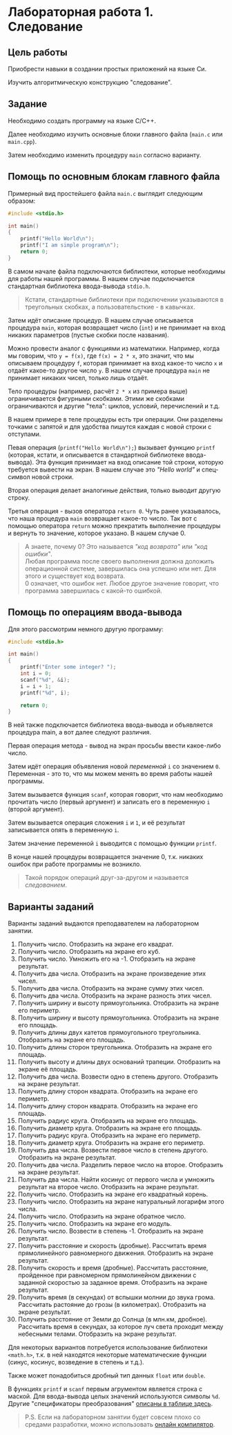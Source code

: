# Лабораторная работа 1. Следование

## Цель работы

Приобрести навыки в создании простых приложений на языке Си.

Изучить алгоритмическую конструкцию "следование".

## Задание

Необходимо создать программу на языке C/C++.

Далее необходимо изучить основные блоки главного файла (`main.c` или `main.cpp`).

Затем необходимо изменить процедуру `main` согласно варианту.

## Помощь по основным блокам главного файла

Примерный вид простейшего файла `main.c` выглядит следующим образом:

```c
#include <stdio.h>

int main()
{
    printf("Hello World\n");
    printf("I am simple program\n");
    return 0;
}
```

В самом начале файла подключаются библиотеки, которые необходимы для работы нашей программы.
В нашем случае подключается стандартная библиотека ввода-вывода `stdio.h`.

> Кстати, стандартные библиотеки при подключении указываются в треугольных скобках, а пользовательсткие - в кавычках.

Затем идёт описание процедур.
В нашем случае описывается процедура `main`, которая возвращает число (`int`) и не принимает на вход никаких параметров (пустые скобки после названия).

Можно провести аналог с функциями из математики.
Например, когда мы говорим, что `y = f(x)`, где `f(x) = 2 * x`, это значит, что мы описываем процедуру `f`, которая принимает на вход какое-то число `x` и отдаёт какое-то другое число `y`.
В нашем случае процедура `main` не принимает никаких чисел, только лишь отдаёт.

Тело процедуры (например, расчёт `2 * x` из примера выше) ограничивается фигурными скобками.
Этими же скобками ограничиваются и другие "тела": циклов, условий, перечислений и т.д.

В нашем примере в теле процедуры есть три операции.
Они разделены точками с запятой и для удобства пишутся каждая с новой строки с отступами.

Певая операция (`printf("Hello World\n");`) вызывает функцию `printf` (которая, кстати, и описывается в стандартной библиотеке ввода-вывода).
Эта функция принимает на вход описание той строки, которую требуется вывести на экран.
В нашем случае это _"Hello world"_ и спец-символ новой строки.

Вторая операция делает аналогиные действия, только выводит другую строку.

Третья операция - вызов оператора `return 0`.
Чуть ранее указывалось, что наша процедура `main` возвращает какое-то число.
Так вот с помощью оператора `return` можно прекратить выполнение процедуры и вернуть то значение, которое указано.
В нашем случае 0.

> А знаете, почему 0?
> Это называется _"код возврата"_ или _"код ошибки"_. \
> Любая программа после своего выполнения должна доложить операционной системе, завершилась она успешно или нет.
> Для этого и существует код возврата. \
> 0 означает, что ошибок нет.
> Любое другое значение говорит, что программа завершилась с какой-то ошибкой.

## Помощь по операциям ввода-вывода

Для этого рассмотрим немного другую программу:

```c
#include <stdio.h>

int main()
{
    printf("Enter some integer? ");
    int i = 0;
    scanf("%d", &i);
    i = i + 1;
    printf("%d", i);

    return 0;
}
```

В ней также подключается библиотека ввода-вывода и объявляется процедура main, а вот далее следуют различия.

Первая операция метода - вывод на экран просьбы ввести какое-либо число.

Затем идёт операция объявления новой _переменной_ `i` со значением `0`.
Переменная - это то, что мы можем менять во время работы нашей программы.

Затем вызывается функция `scanf`, которая говорит, что нам необходимо прочитать число (первый аргумент) и записать его в переменную `i` (второй аргумент).

Затем вызывается операция сложения `i` и `1`, и её результат записывается опять в переменную `i`.

Затем значение переменной `i` выводится с помощью функции `printf`.

В конце нашей процедуры возвращается значение 0, т.к. никаких ошибок при работе программы не возникло.

> Такой порядок операций друг-за-другом и называется _следованием_.

## Варианты заданий

Варианты заданий выдаются преподавателем на лабораторном занятии.

1. Получить число. Отобразить на экране его квадрат. 
2. Получить число. Отобразить на экране его куб.
3. Получить число. Умножить его на -1. Отобразить на экране результат.
4. Получить два числа. Отобразить на экране произведение этих чисел.
5. Получить два числа. Отобразить на экране сумму этих чисел.
6. Получить два числа. Отобразить на экране разность этих чисел.
7. Получить ширину и высоту прямоугольника. Отобразить на экране его периметр.
8. Получить ширину и высоту прямоугольника. Отобразить на экране его площадь.
9.  Получить длины двух катетов прямоугольного треугольника. Отобразить на экране его площадь.
10. Получить длины сторон треугольника. Отобразить на экране его площадь.
11. Получить высоту и длины двух оснований трапеции. Отобразить на экране её площадь.
12. Получить два числа. Возвести одно в степень другого. Отобразить на экране результат.
13. Получить длину сторон квадрата. Отобразить на экране его периметр.
14. Получить длину сторон квадрата. Отобразить на экране его площадь.
15. Получить радиус круга. Отобразить на экране его площадь.
16. Получить диаметр круга. Отобразить на экране его площадь.
17. Получить радиус круга. Отобразить на экране его периметр.
18. Получить диаметр круга. Отобразить на экране его периметр.
19. Получить два числа. Возвести первое число в степень другого. Отобразить на экране результат.
20. Получить два числа. Разделить первое число на второе. Отобразить на экране результат.
21. Получить два числа. Найти косинус от первого числа и умножить результат на второе число. Отобразить на экране результат.
22. Получить число. Отобразить на экране его квадратный корень.
23. Получить число. Отобразить на экране натуральный логарифм этого числа.
24. Получить число. Отобразить на экране обратное число.
25. Получить число. Отобразить на экране его модуль.
26. Получить число. Возвести в степень -1. Отобразить на экране результат.
27. Получить расстояние и скорость (дробные). Рассчитать время прямолинейного равномерного движения. Отобразить на экране результат.
28. Получить скорость и время (дробные). Рассчитать расстояние, пройденное при равномерном прямолинейном движении с заданной скоростью за заданное время. Отобразить на экране результат.
29. Получить время (в секундах) от вспышки молнии до звука грома. Рассчитать растояние до грозы (в километрах). Отобразить на экране результат.
30. Получить расстояние от Земли до Солнца (в млн.км, дробное). Рассчитать время в секундах, за которое луч света проходит между небесными телами. Отобразить на экране результат.

Для некоторых вариантов потребуется использование библиотеки `<math.h>`, т.к. в ней находятся некоторые математические функции (синус, косинус, возведение в степень и т.д.).

Также может понадобиться дробный тип данных `float` или `double`.

В функциях `printf` и `scanf` первым агрументом является строка с маской.
Для ввода-вывода целых значений используются символы `%d`.
Другие "спецификаторы преобразования" [описаны в таблице здесь](https://cpp.com.ru/shildt_spr_po_c/08/0804.html).

> P.S.
> Если на лабораторном занятии будет совсем плохо со средами разработки, можно использовать [онлайн компилятор](https://www.onlinegdb.com/online_c_compiler).
